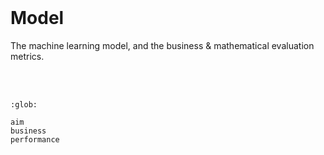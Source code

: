 <br>

# Model

The machine learning model, and the business & mathematical evaluation metrics.

<br>
<br>

```{toctree}
:glob:

aim
business
performance
```


<br>
<br>

<br>
<br>

<br>
<br>

<br>
<br>
